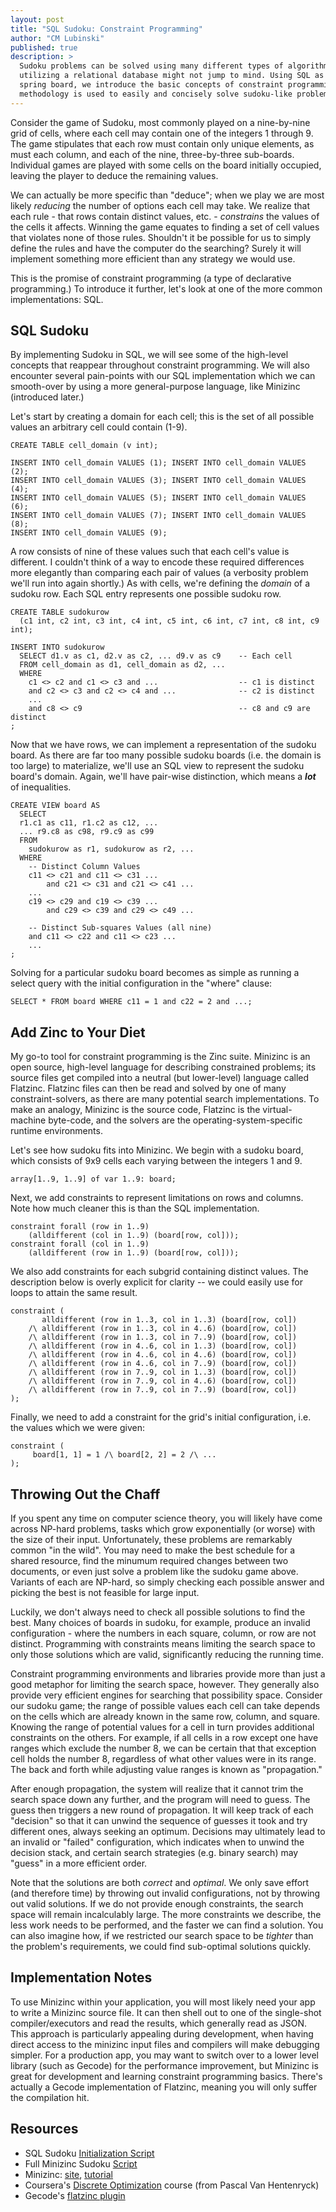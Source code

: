 ```yaml
---
layout: post
title: "SQL Sudoku: Constraint Programming"
author: "CM Lubinski"
published: true
description: >
  Sudoku problems can be solved using many different types of algorithms, but
  utilizing a relational database might not jump to mind. Using SQL as a
  spring board, we introduce the basic concepts of constraint programming. The
  methodology is used to easily and concisely solve sudoku-like problems.
---
```


Consider the game of Sudoku, most commonly played on a nine-by-nine grid of cells, where each cell may contain one of the integers 1 through 9. The game stipulates that each row must contain only unique elements, as must each column, and each of the nine, three-by-three sub-boards. Individual games are played with some cells on the board initially occupied, leaving the player to deduce the remaining values.

We can actually be more specific than "deduce"; when we play we are most likely *reducing* the number of options each cell may take. We realize that each rule - that rows contain distinct values, etc. - *constrains* the values of the cells it affects. Winning the game equates to finding a set of cell values that violates none of those rules. Shouldn't it be possible for us to simply define the rules and have the computer do the searching? Surely it will implement something more efficient than any strategy we would use.

This is the promise of constraint programming (a type of declarative programming.) To introduce it further, let's look at one of the more common implementations: SQL.

## SQL Sudoku

By implementing Sudoku in SQL, we will see some of the high-level concepts that reappear throughout constraint programming. We will also encounter several pain-points with our SQL implementation which we can smooth-over by using a more general-purpose language, like Minizinc (introduced later.)

Let's start by creating a domain for each cell; this is the set of all possible values an arbitrary cell could contain (1-9).

```
CREATE TABLE cell_domain (v int);

INSERT INTO cell_domain VALUES (1); INSERT INTO cell_domain VALUES (2);
INSERT INTO cell_domain VALUES (3); INSERT INTO cell_domain VALUES (4);
INSERT INTO cell_domain VALUES (5); INSERT INTO cell_domain VALUES (6);
INSERT INTO cell_domain VALUES (7); INSERT INTO cell_domain VALUES (8);
INSERT INTO cell_domain VALUES (9);
```

A row consists of nine of these values such that each cell's value is different. I couldn't think of a way to encode these required differences more elegantly than comparing each pair of values (a verbosity problem we'll run into again shortly.) As with cells, we're defining the *domain* of a sudoku row. Each SQL entry represents one possible sudoku row.

```
CREATE TABLE sudokurow 
  (c1 int, c2 int, c3 int, c4 int, c5 int, c6 int, c7 int, c8 int, c9 int);

INSERT INTO sudokurow
  SELECT d1.v as c1, d2.v as c2, ... d9.v as c9    -- Each cell
  FROM cell_domain as d1, cell_domain as d2, ...
  WHERE
    c1 <> c2 and c1 <> c3 and ...                  -- c1 is distinct
    and c2 <> c3 and c2 <> c4 and ...              -- c2 is distinct
    ...
    and c8 <> c9                                   -- c8 and c9 are distinct
;
```

Now that we have rows, we can implement a representation of the sudoku board. As there are far too many possible sudoku boards (i.e. the domain is too large) to materialize, we'll use an SQL view to represent the sudoku board's domain. Again, we'll have pair-wise distinction, which means a ***lot*** of inequalities.

```
CREATE VIEW board AS
  SELECT
  r1.c1 as c11, r1.c2 as c12, ...
  ... r9.c8 as c98, r9.c9 as c99
  FROM
    sudokurow as r1, sudokurow as r2, ...
  WHERE
    -- Distinct Column Values
    c11 <> c21 and c11 <> c31 ...
        and c21 <> c31 and c21 <> c41 ...
    ...
    c19 <> c29 and c19 <> c39 ...
        and c29 <> c39 and c29 <> c49 ...
    
    -- Distinct Sub-squares Values (all nine)
    and c11 <> c22 and c11 <> c23 ...
    ...
;
```

Solving for a particular sudoku board becomes as simple as running a select query with the initial configuration in the "where" clause:

```
SELECT * FROM board WHERE c11 = 1 and c22 = 2 and ...;
```

## Add Zinc to Your Diet

My go-to tool for constraint programming is the Zinc suite. Minizinc is an
open source, high-level language for describing constrained problems; its source files get compiled into a neutral (but lower-level) language called Flatzinc. Flatzinc files can then be read and solved by one of many constraint-solvers, as there are many potential search implementations. To make an analogy, Minizinc is the source code, Flatzinc is the virtual-machine byte-code, and the solvers are the operating-system-specific runtime environments.

Let's see how sudoku fits into Minizinc. We begin with a sudoku board, which consists of 9x9 cells each varying between the integers 1 and 9.

```
array[1..9, 1..9] of var 1..9: board;
```

Next, we add constraints to represent limitations on rows and columns. Note how much cleaner this is than the SQL implementation.

```
constraint forall (row in 1..9)
    (alldifferent (col in 1..9) (board[row, col]));
constraint forall (col in 1..9)
    (alldifferent (row in 1..9) (board[row, col]));
```

We also add constraints for each subgrid containing distinct values. The description below is overly explicit for clarity -- we could easily use for loops to attain the same result.

```
constraint (
       alldifferent (row in 1..3, col in 1..3) (board[row, col])
    /\ alldifferent (row in 1..3, col in 4..6) (board[row, col])
    /\ alldifferent (row in 1..3, col in 7..9) (board[row, col])
    /\ alldifferent (row in 4..6, col in 1..3) (board[row, col])
    /\ alldifferent (row in 4..6, col in 4..6) (board[row, col])
    /\ alldifferent (row in 4..6, col in 7..9) (board[row, col])
    /\ alldifferent (row in 7..9, col in 1..3) (board[row, col])
    /\ alldifferent (row in 7..9, col in 4..6) (board[row, col])
    /\ alldifferent (row in 7..9, col in 7..9) (board[row, col])
);
```

Finally, we need to add a constraint for the grid's initial configuration, i.e. the values which we were given:

```
constraint (
     board[1, 1] = 1 /\ board[2, 2] = 2 /\ ... 
);
```

## Throwing Out the Chaff

If you spent any time on computer science theory, you will likely have come across NP-hard problems, tasks which grow exponentially (or worse) with the size of their input. Unfortunately, these problems are remarkably common "in the wild". You may need to make the best schedule for a shared resource, find the minumum required changes between two documents, or even just solve a problem like the sudoku game above. Variants of each are NP-hard, so simply checking each possible answer and picking the best is not feasible for large input.

Luckily, we don't always need to check all possible solutions to find the best. Many choices of boards in sudoku, for example, produce an invalid configuration - where the numbers in each square, column, or row are not distinct. Programming with constraints means limiting the search space to only those solutions which are valid, significantly reducing the running time.

Constraint programming environments and libraries provide more than just a good metaphor for limiting the search space, however. They generally also provide very efficient engines for searching that possibility space. Consider our sudoku game; the range of possible values each cell can take depends on the cells which are already known in the same row, column, and square. Knowing the range of potential values for a cell in turn provides additional constraints on the others. For example, if all cells in a row except one have ranges which exclude the number 8, we can be certain that that exception cell holds the number 8, regardless of what other values were in its range. The back and forth while adjusting value ranges is known as "propagation."

After enough propagation, the system will realize that it cannot trim the search space down any further, and the program will need to guess. The guess then triggers a new round of propagation. It will keep track of each "decision" so that it can unwind the sequence of guesses it took and try different ones, always seeking an optimum. Decisions may ultimately lead to an invalid or "failed" configuration, which indicates when to unwind the decision stack, and certain search strategies (e.g. binary search) may "guess" in a more efficient order.

Note that the solutions are both *correct* and *optimal*. We only save effort (and therefore time) by throwing out invalid configurations, not by throwing out valid solutions. If we do not provide enough constraints, the search space will remain incalculably large. The more constraints we describe, the less work needs to be performed, and the faster we can find a solution. You can also imagine how, if we restricted our search space to be *tighter* than the problem's requirements, we could find sub-optimal solutions quickly.

## Implementation Notes

To use Minizinc within your application, you will most likely need your app to write a Minizinc source file. It can then shell out to one of the single-shot compiler/executors and read the results, which generally read as JSON. This approach is particularly appealing during development, when having direct access to the minizinc input files and compilers will make debugging simpler. For a production app, you may want to switch over to a lower level library (such as Gecode) for the performance improvement, but Minizinc is great for development and learning constraint programming basics. There's actually a Gecode implementation of Flatzinc, meaning you will only suffer the compilation hit.

## Resources

* SQL Sudoku [Initialization Script](../code/sudoku.sql)
* Full Minizinc Sudoku [Script](../code/sudoku.mzn)
* Minizinc: [site](http://www.minizinc.org/), [tutorial](http://www.minizinc.org/downloads/doc-latest/minizinc-tute.pdf)
* Coursera's [Discrete Optimization](https://www.coursera.org/course/optimization) course (from Pascal Van Hentenryck)
* Gecode's [flatzinc plugin](http://www.gecode.org/flatzinc.html)
